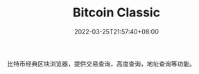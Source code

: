 ﻿---
weight: 
title: "Bitcoin Classic"
description: "比特币经典区块浏览器，提供交易查询，高度查询，地址查询等功能"
date: 2022-03-25T21:57:40+08:00
lastmod: 2022-03-25T16:45:40+08:00
draft: false
authors: ["Metabd"]
featuredImage: "bitcoin-classic.webp"
link: ""
tags: ["区块链浏览器","Bitcoin Classic"]
categories: ["navigation"]
navigation: ["区块链浏览器"]
lightgallery: true
toc: true
pinned: false
recommend: false
recommend1: false
---
比特币经典区块浏览器，提供交易查询，高度查询，地址查询等功能。
